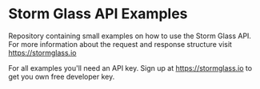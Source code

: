 
Storm Glass API Examples
========================

Repository containing small examples on how to use the Storm Glass API. For more information about the request and response structure visit https://stormglass.io

For all examples you'll need an API key. Sign up at https://stormglass.io to get you own free developer key.